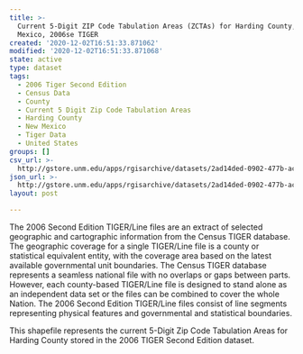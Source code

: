```yaml
---
title: >-
  Current 5-Digit ZIP Code Tabulation Areas (ZCTAs) for Harding County, New
  Mexico, 2006se TIGER
created: '2020-12-02T16:51:33.871062'
modified: '2020-12-02T16:51:33.871068'
state: active
type: dataset
tags:
  - 2006 Tiger Second Edition
  - Census Data
  - County
  - Current 5 Digit Zip Code Tabulation Areas
  - Harding County
  - New Mexico
  - Tiger Data
  - United States
groups: []
csv_url: >-
  http://gstore.unm.edu/apps/rgisarchive/datasets/2ad14ded-0902-477b-acfe-6e050ea18349/tgr2006se_hard_zcta5cu.derived.csv
json_url: >-
  http://gstore.unm.edu/apps/rgisarchive/datasets/2ad14ded-0902-477b-acfe-6e050ea18349/tgr2006se_hard_zcta5cu.derived.json
layout: post

---
```

The 2006 Second Edition TIGER/Line files are an extract of selected geographic and cartographic information from the Census TIGER database.  The geographic coverage for a single TIGER/Line file is a county or statistical equivalent entity, with the coverage area based on the latest available governmental unit boundaries. The Census TIGER database represents a seamless national file with no overlaps or gaps between parts.  However, each county-based TIGER/Line file is designed to stand alone as an independent data set or the files can be combined to cover the whole Nation.  The 2006 Second Edition  TIGER/Line files consist of line segments representing physical features and governmental and statistical boundaries.  

This shapefile represents the current 5-Digit Zip Code Tabulation Areas for Harding County stored in the 2006 TIGER Second Edition dataset.
